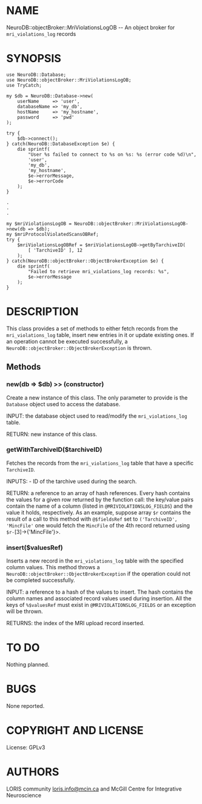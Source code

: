# NAME

NeuroDB::objectBroker::MriViolationsLogOB -- An object broker for `mri_violations_log` records

# SYNOPSIS

    use NeuroDB::Database;
    use NeuroDB::objectBroker::MriViolationsLogOB;
    use TryCatch;

    my $db = NeuroDB::Database->new(
        userName     => 'user',
        databaseName => 'my_db',
        hostName     => 'my_hostname',
        password     => 'pwd'
    );

    try {
        $db->connect();
    } catch(NeuroDB::DatabaseException $e) {
        die sprintf(
            "User %s failed to connect to %s on %s: %s (error code %d)\n",
            'user',
            'my_db',
            'my_hostname',
            $e->errorMessage,
            $e->errorCode
        );
    }

    .
    .
    .

    my $mriViolationsLogOB = NeuroDB::objectBroker::MriViolationsLogOB->new(db => $db);
    my $mriProtocolViolatedScansOBRef;
    try {
        $mriViolationsLogOBRef = $mriViolationsLogOB->getByTarchiveID(
            [ 'TarchiveID' ], 12
        );
    } catch(NeuroDB::objectBroker::ObjectBrokerException $e) {
        die sprintf(
            "Failed to retrieve mri_violations_log records: %s",
            $e->errorMessage
        );
    }

# DESCRIPTION

This class provides a set of methods to either fetch records from the `mri_violations_log`
table, insert new entries in it or update existing ones. If an operation cannot
be executed successfully, a `NeuroDB::objectBroker::ObjectBrokerException` is thrown.

## Methods

### new(db => $db) >> (constructor)

Create a new instance of this class. The only parameter to provide is the
`Database` object used to access the database.

INPUT: the database object used to read/modify the `mri_violations_log` table.

RETURN: new instance of this class.

### getWithTarchiveID($tarchiveID)

Fetches the records from the `mri_violations_log` table that have a specific `TarchiveID`.

INPUTS:
    - ID of the tarchive used during the search.

RETURN: a reference to an array of hash references. Every hash contains the values for a given
        row returned by the function call: the key/value pairs contain the name of a column
        (listed in `@MRIVIOLATIONSLOG_FIELDS`) and the value it holds, respectively.
        As an example, suppose array `$r` contains the result of a call to this method with
        `@$fieldsRef` set to `('TarchiveID', 'MincFile'` one would fetch the `MincFile`
        of the 4th record returned using `$r-`\[3\]->{'MincFile'}>.

### insert($valuesRef)

Inserts a new record in the `mri_violations_log` table with the specified column values.
This method throws a `NeuroDB::objectBroker::ObjectBrokerException` if the operation
could not be completed successfully.

INPUT: a reference to a hash of the values to insert. The hash contains the column
       names and associated record values used during insertion. All the keys of
       `%$valuesRef` must exist in `@MRIVIOLATIONSLOG_FIELDS` or an exception will be thrown.

RETURNS: the index of the MRI upload record inserted.

# TO DO

Nothing planned.

# BUGS

None reported.

# COPYRIGHT AND LICENSE

License: GPLv3

# AUTHORS

LORIS community <loris.info@mcin.ca> and McGill Centre for Integrative
Neuroscience
